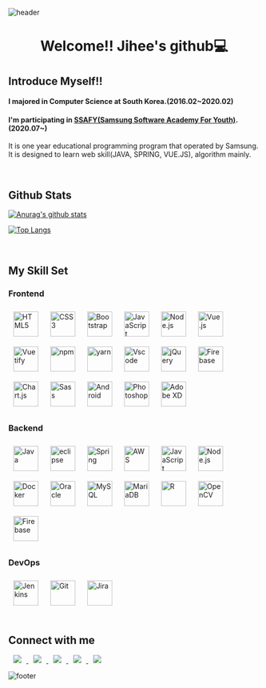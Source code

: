 ![header](https://capsule-render.vercel.app/api?type=slice&color=auto&height=200&section=header&text=JIHEE&fontSize=70&fontAlign=80&fontAlignY=35&rotate=10)

# <div align="center">Welcome!! Jihee's github💻</h1> 

## Introduce Myself!!

#### I majored in Computer Science at South Korea.(2016.02~2020.02)  

#### I'm participating in <a href="https://www.ssafy.com/">SSAFY(Samsung Software Academy For Youth)</a>.(2020.07~)
It is one year educational programming program that operated by Samsung.  
It is designed to learn web skill(JAVA, SPRING, VUE.JS), algorithm mainly.  
  
<br/>  

## Github Stats  

[![Anurag's github stats](https://github-readme-stats.vercel.app/api?username=vegavenus95&show_icons=true&theme=dark)](https://github.com/anuraghazra/github-readme-stats)  

[![Top Langs](https://github-readme-stats.vercel.app/api/top-langs/?username=vegavenus95&layout=compact)](https://github.com/anuraghazra/github-readme-stats)

<br/>  

## My Skill Set  

### Frontend  
<div>  
<img style="margin: 10px" src="https://profilinator.rishav.dev/skills-assets/html5-original-wordmark.svg" alt="HTML5" height="50" />  
<img style="margin: 10px" src="https://profilinator.rishav.dev/skills-assets/css3-original-wordmark.svg" alt="CSS3" height="50" />  
<img style="margin: 10px" src="https://profilinator.rishav.dev/skills-assets/bootstrap-plain.svg" alt="Bootstrap" height="50" />  
<img style="margin: 10px" src="https://profilinator.rishav.dev/skills-assets/javascript-original.svg" alt="JavaScript" height="50" />  
<img style="margin: 10px" src="https://cdn.worldvectorlogo.com/logos/nodejs-1.svg" alt="Node.js" height="50" />  
<img style="margin: 10px" src="https://profilinator.rishav.dev/skills-assets/vuejs-original-wordmark.svg" alt="Vue.js" height="50" />  
<img style="margin: 10px" src="https://cdn.worldvectorlogo.com/logos/vuetify.svg" alt="Vuetify" height="50" />  
<img style="margin: 10px" src="https://cdn.worldvectorlogo.com/logos/npm-square-red-1.svg" alt="npm" height="50" />  
<img style="margin: 10px" src="https://cdn.worldvectorlogo.com/logos/yarn.svg" alt="yarn" height="50" />
<img style="margin: 10px" src="https://cdn.worldvectorlogo.com/logos/visual-studio-code.svg" alt="Vscode" height="50" />  
<img style="margin: 10px" src="https://profilinator.rishav.dev/skills-assets/jquery.png" alt="jQuery" height="50" />  
<img style="margin: 10px" src="https://profilinator.rishav.dev/skills-assets/firebase.png" alt="Firebase" height="50" />  
<img style="margin: 10px" src="https://profilinator.rishav.dev/skills-assets/logo-title.svg" alt="Chart.js" height="50" />  
<img style="margin: 10px" src="https://profilinator.rishav.dev/skills-assets/sass-original.svg" alt="Sass" height="50" />  
<img style="margin: 10px" src="https://profilinator.rishav.dev/skills-assets/android-original-wordmark.svg" alt="Android" height="50" />  
<img style="margin: 10px" src="https://cdn.worldvectorlogo.com/logos/photoshop-cc.svg" alt="Photoshop" height="50" />  
<img style="margin: 10px" src="https://cdn.worldvectorlogo.com/logos/adobe-xd.svg" alt="Adobe XD" height="50" />  
</div>  

### Backend  
<div>  
<img style="margin: 10px" src="https://profilinator.rishav.dev/skills-assets/java-original-wordmark.svg" alt="Java" height="50" />  
<img style="margin: 10px" src="https://cdn.worldvectorlogo.com/logos/eclipse-11.svg" alt="eclipse" height="50" />  
<img style="margin: 10px" src="https://profilinator.rishav.dev/skills-assets/springio-icon.svg" alt="Spring" height="50" />  
<img style="margin: 10px" src="https://profilinator.rishav.dev/skills-assets/amazonwebservices-original-wordmark.svg" alt="AWS" height="50" />  
<img style="margin: 10px" src="https://profilinator.rishav.dev/skills-assets/javascript-original.svg" alt="JavaScript" height="50" />  
<img style="margin: 10px" src="https://cdn.worldvectorlogo.com/logos/nodejs-1.svg" alt="Node.js" height="50" />  
<img style="margin: 10px" src="https://profilinator.rishav.dev/skills-assets/docker-original-wordmark.svg" alt="Docker" height="50" />  
<img style="margin: 10px" src="https://profilinator.rishav.dev/skills-assets/oracle-original.svg" alt="Oracle" height="50" />  
<img style="margin: 10px" src="https://profilinator.rishav.dev/skills-assets/mysql-original-wordmark.svg" alt="MySQL" height="50" />  
<img style="margin: 10px" src="https://cdn.worldvectorlogo.com/logos/mariadb.svg" alt="MariaDB" height="50" />  
<img style="margin: 10px" src="https://profilinator.rishav.dev/skills-assets/r.svg" alt="R" height="50" />  
<img style="margin: 10px" src="https://profilinator.rishav.dev/skills-assets/opencv-icon.svg" alt="OpenCV" height="50" />  
<img style="margin: 10px" src="https://profilinator.rishav.dev/skills-assets/firebase.png" alt="Firebase" height="50" />  
</div> 

### DevOps  
<div>  
<img style="margin: 10px" src="https://profilinator.rishav.dev/skills-assets/jenkins-icon.svg" alt="Jenkins" height="50" />  
<img style="margin: 10px" src="https://profilinator.rishav.dev/skills-assets/git-scm-icon.svg" alt="Git" height="50" />  
<img style="margin: 10px" src="https://cdn.worldvectorlogo.com/logos/jira-3.svg" alt="Jira" height="50" />  
</div>    

<br/>    

## Connect with me  
<div>
<a href="mailto:vegavenus0920@gmail.com" target="_blank">
<img 
        src="http://img.shields.io/badge/gmail-EA4335?style=flat&logo=gmail&logoColor=white&alt=gmail"
        style="height : auto; margin-left : 10px; margin-right : 10px;"/>
</a>
 <a href="https://github.com/vegavenus95" target="_blank">
<img 
        src="http://img.shields.io/badge/github-181717?style=flat&logo=github&logoColor=white&alt=github"
        style="height : auto; margin-left : 10px; margin-right : 10px;"/>
</a>
    <a href="https://notion.so/hongg0920" target="_blank">
<img 
        src="http://img.shields.io/badge/notion-white?style=flat&logo=notion&logoColor=black&alt=notion"
        style="height : auto; margin-left : 10px; margin-right : 10px;"/>
</a>
  <a href="https://www.facebook.com/HG0920" target="_blank">
<img 
        src="http://img.shields.io/badge/facebook-1877F2?style=flat&logo=facebook&logoColor=white&alt=facebook"
        style="height : auto; margin-left : 10px; margin-right : 10px;"/>
</a>
<a href="https://instagram.com/hongg0920" target="_blank">
<img 
        src="http://img.shields.io/badge/instagram-E4405F?style=flat&logo=instagram&logoColor=white&alt=instagram"
        style="height : auto; margin-left : 10px; margin-right : 10px;"/>
</a>

</div>  

![footer](https://capsule-render.vercel.app/api?section=footer&type=soft&color=auto&height=10)

